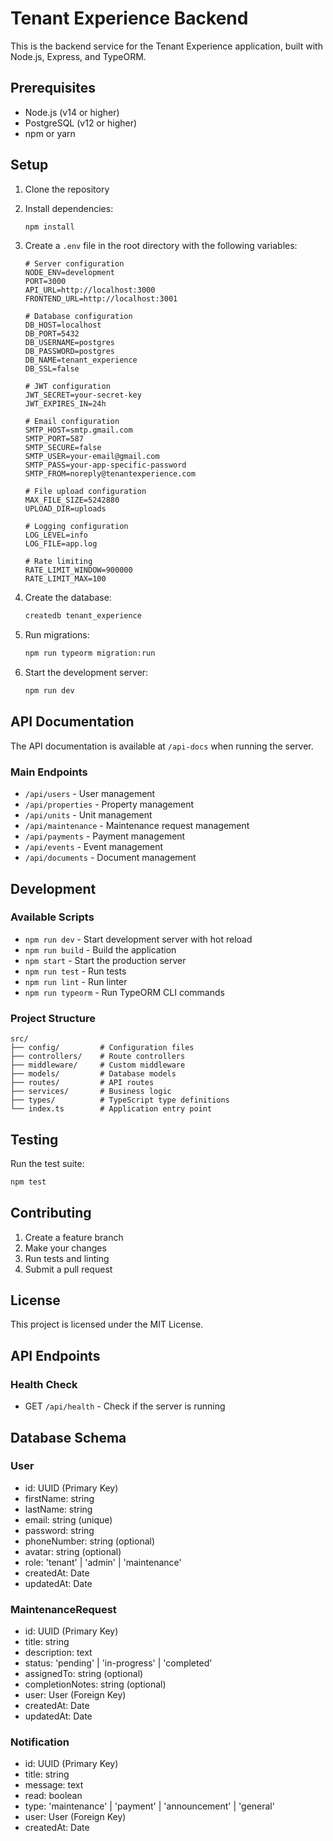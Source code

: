 # Tenant Experience Backend

This is the backend service for the Tenant Experience application, built with Node.js, Express, and TypeORM.

## Prerequisites

- Node.js (v14 or higher)
- PostgreSQL (v12 or higher)
- npm or yarn

## Setup

1. Clone the repository
2. Install dependencies:
   ```bash
   npm install
   ```

3. Create a `.env` file in the root directory with the following variables:
   ```env
   # Server configuration
   NODE_ENV=development
   PORT=3000
   API_URL=http://localhost:3000
   FRONTEND_URL=http://localhost:3001

   # Database configuration
   DB_HOST=localhost
   DB_PORT=5432
   DB_USERNAME=postgres
   DB_PASSWORD=postgres
   DB_NAME=tenant_experience
   DB_SSL=false

   # JWT configuration
   JWT_SECRET=your-secret-key
   JWT_EXPIRES_IN=24h

   # Email configuration
   SMTP_HOST=smtp.gmail.com
   SMTP_PORT=587
   SMTP_SECURE=false
   SMTP_USER=your-email@gmail.com
   SMTP_PASS=your-app-specific-password
   SMTP_FROM=noreply@tenantexperience.com

   # File upload configuration
   MAX_FILE_SIZE=5242880
   UPLOAD_DIR=uploads

   # Logging configuration
   LOG_LEVEL=info
   LOG_FILE=app.log

   # Rate limiting
   RATE_LIMIT_WINDOW=900000
   RATE_LIMIT_MAX=100
   ```

4. Create the database:
   ```bash
   createdb tenant_experience
   ```

5. Run migrations:
   ```bash
   npm run typeorm migration:run
   ```

6. Start the development server:
   ```bash
   npm run dev
   ```

## API Documentation

The API documentation is available at `/api-docs` when running the server.

### Main Endpoints

- `/api/users` - User management
- `/api/properties` - Property management
- `/api/units` - Unit management
- `/api/maintenance` - Maintenance request management
- `/api/payments` - Payment management
- `/api/events` - Event management
- `/api/documents` - Document management

## Development

### Available Scripts

- `npm run dev` - Start development server with hot reload
- `npm run build` - Build the application
- `npm start` - Start the production server
- `npm run test` - Run tests
- `npm run lint` - Run linter
- `npm run typeorm` - Run TypeORM CLI commands

### Project Structure

```
src/
├── config/         # Configuration files
├── controllers/    # Route controllers
├── middleware/     # Custom middleware
├── models/         # Database models
├── routes/         # API routes
├── services/       # Business logic
├── types/          # TypeScript type definitions
└── index.ts        # Application entry point
```

## Testing

Run the test suite:
```bash
npm test
```

## Contributing

1. Create a feature branch
2. Make your changes
3. Run tests and linting
4. Submit a pull request

## License

This project is licensed under the MIT License.

## API Endpoints

### Health Check
- GET `/api/health` - Check if the server is running

## Database Schema

### User
- id: UUID (Primary Key)
- firstName: string
- lastName: string
- email: string (unique)
- password: string
- phoneNumber: string (optional)
- avatar: string (optional)
- role: 'tenant' | 'admin' | 'maintenance'
- createdAt: Date
- updatedAt: Date

### MaintenanceRequest
- id: UUID (Primary Key)
- title: string
- description: text
- status: 'pending' | 'in-progress' | 'completed'
- assignedTo: string (optional)
- completionNotes: string (optional)
- user: User (Foreign Key)
- createdAt: Date
- updatedAt: Date

### Notification
- id: UUID (Primary Key)
- title: string
- message: text
- read: boolean
- type: 'maintenance' | 'payment' | 'announcement' | 'general'
- user: User (Foreign Key)
- createdAt: Date 